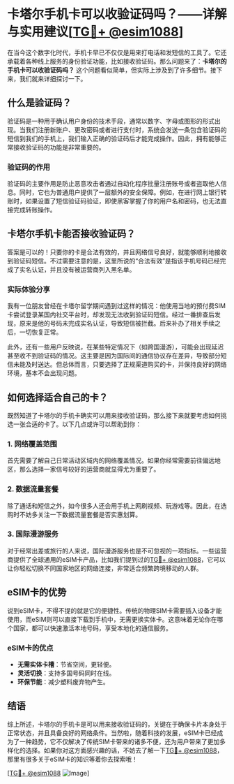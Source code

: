 # 卡塔尔手机卡可以收验证码吗？——详解与实用建议[[TG💪+ @esim1088](https://t.me/s/esim1088)]

在当今这个数字化时代，手机卡早已不仅仅是用来打电话和发短信的工具了。它还承载着各种线上服务的身份验证功能，比如接收验证码。那么问题来了：**卡塔尔的手机卡可以收验证码吗？** 这个问题看似简单，但实际上涉及到了许多细节。接下来，我们就来详细探讨一下。

## 什么是验证码？

验证码是一种用于确认用户身份的技术手段，通常以数字、字母或图形的形式出现。当我们注册新账户、更改密码或者进行支付时，系统会发送一条包含验证码的短信到我们的手机上，我们输入正确的验证码后才能完成操作。因此，拥有能够正常接收验证码的功能是非常重要的。

### 验证码的作用

验证码的主要作用是防止恶意攻击者通过自动化程序批量注册账号或者盗取他人信息。同时，它也为普通用户提供了一层额外的安全保障。例如，在进行网上银行转账时，如果设置了短信验证码验证，即使黑客掌握了你的用户名和密码，也无法直接完成转账操作。

## 卡塔尔手机卡能否接收验证码？

答案是可以的！只要你的卡是合法有效的，并且网络信号良好，就能够顺利地接收到验证码短信。不过需要注意的是，这里所说的“合法有效”是指该手机号码已经完成了实名认证，并且没有被运营商列入黑名单。

### 实际体验分享

我有一位朋友曾经在卡塔尔留学期间遇到过这样的情况：他使用当地的预付费SIM卡尝试登录某国内社交平台时，却发现无法收到验证码短信。经过一番排查后发现，原来是他的号码未完成实名认证，导致短信被拦截。后来补办了相关手续之后，一切恢复正常。

此外，还有一些用户反映说，在某些特定情况下（如跨国漫游），可能会出现延迟甚至收不到验证码的情况。这主要是因为国际间的通信协议存在差异，导致部分短信未能及时送达。但总体而言，只要选择了正规渠道购买的卡，并保持良好的网络环境，基本不会出现问题。

## 如何选择适合自己的卡？

既然知道了卡塔尔的手机卡确实可以用来接收验证码，那么接下来就要考虑如何挑选一张合适的卡了。以下几点或许可以帮助到你：

### 1. 网络覆盖范围

首先需要了解自己日常活动区域内的网络覆盖情况。如果你经常需要前往偏远地区，那么选择一家信号较好的运营商就显得尤为重要了。

### 2. 数据流量套餐

除了通话和短信之外，如今很多人还会用手机上网刷视频、玩游戏等。因此，在选购时不妨多关注一下数据流量套餐是否实惠划算。

### 3. 国际漫游服务

对于经常出差或旅行的人来说，国际漫游服务也是不可忽视的一项指标。一些运营商提供了全球通用的eSIM卡产品，比如我们提到过的[TG💪+ @esim1088](https://t.me/s/esim1088)，它可以让你轻松切换不同国家地区的网络连接，非常适合频繁跨境移动的人群。

## eSIM卡的优势

说到eSIM卡，不得不提的就是它的便捷性。传统的物理SIM卡需要插入设备才能使用，而eSIM则可以直接下载到手机中，无需更换实体卡。这意味着无论你在哪个国家，都可以快速激活本地号码，享受本地化的通信服务。

### eSIM卡的优点

- **无需实体卡槽**：节省空间，更轻便。
- **灵活切换**：支持多国号码同时在线。
- **环保节能**：减少塑料废弃物产生。

## 结语

综上所述，卡塔尔的手机卡是可以用来接收验证码的，关键在于确保卡片本身处于正常状态，并且具备良好的网络条件。当然啦，随着科技的发展，eSIM卡已经成为了一种趋势，它不仅解决了传统SIM卡带来的诸多不便，还为用户带来了更加多样化的选择。如果你对这方面感兴趣的话，不妨去了解一下[TG💪+ @esim1088](https://t.me/s/esim1088)，那里有很多关于eSIM卡的知识等着你去探索哦！

[[TG💪+ @esim1088](https://t.me/s/esim1088) ![Image](https://i.postimg.cc/4NQfJmqS/Snipaste-2025-05-13-00-14-12.png)]